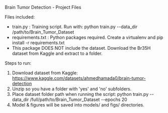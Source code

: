 Brain Tumor Detection - Project Files

Files included:
- train.py         : Training script. Run with: python train.py --data_dir /path/to/Brain_Tumor_Dataset
- requirements.txt : Python packages required. Create a virtualenv and pip install -r requirements.txt
- This package DOES NOT include the dataset. Download the Br35H dataset from Kaggle and extract to a folder.

Steps to run:
1. Download dataset from Kaggle: https://www.kaggle.com/datasets/ahmedhamada0/brain-tumor-detection
2. Unzip so you have a folder with 'yes' and 'no' subfolders.
3. Place dataset folder path when running the script:
   python train.py --data_dir /full/path/to/Brain_Tumor_Dataset --epochs 20
4. Model & figures will be saved into models/ and figs/ directories.
